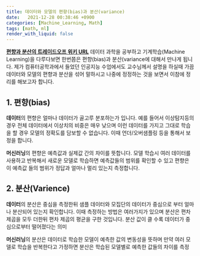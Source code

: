 ```yaml
---
title: 데이터와 모델의 편향(bias)과 분산(variance)
date:   2021-12-28 00:38:46 +0900
categories: [Machine_Learning, Math]
tags: [math, ml]
render_with_liquid: false
---
```

**[편향과 분산의 트레이드오프 위키 URL](https://en.wikipedia.org/wiki/Bias%E2%80%93variance_tradeoff)** 데이터 과학을 공부하고 기계학습(Machine Learning)을 다루다보면 한번쯤은 편향(bias)과 분산(variance에 대해서 만나게 됩니다. 제가 컴퓨터공학과에서 들었던 인공지능 수업에서도 교수님께서 설명을 하실때 가끔 데이터와 모델의 편향과 분산을 섞어 말하시고 나중에 정정하는 것을 보면서 이참에 정리를 해보고자 합니다.

## 1. 편향(bias)
**데이터**의 편향은 얼마나 데이터가 골고루 분포하는가 입니다. 예를 들어서 이상탐지등의 경우 전체 데이터에서 이상치의 비중은 매우 낮으며 이런 데이터를 가지고 그대로 학습을 할 경우 모델의 정확도를 담보할 수 없습니다. 이때 언더/오버샘플링 등을 통해서 보정을 합니다.

**머신러닝**의 편향은 예측값과 실제값 간의 차이를 뜻합니다. 모델 학습시 여러 데이터를 사용하고 반복해서 새로운 모델로 학습하면 예측값들의 범위를 확인할 수 있고 편향은 이 예측값 들의 범위가 정답과 얼마나 멀리 있는지 측정합니다.

## 2. 분산(Varience)
**데이터**의 분산은 중심을 측정한뒤 샘플 데이터와 모집단의 데이터가 중심으로 부터 얼마나 분산되어 있는지 확인합니다. 이때 측정하는 방법은 여러가지가 있으며 분산은 편차제곱을 모두 더한뒤 편차 제곱의 평균을 구한 것입니다. 분산 값이 클 수록 데이터가 중심으로부터 떨어졌다는 의미

**머신러닝**의 분산은 데이터로 학습한 모델이 예측한 값의 변동성을 뜻하며 만약 여러 모델로 학습을 반복한다고 가정하면 분산은 학습된 모델별로 예측한 값들의 차이를 측정